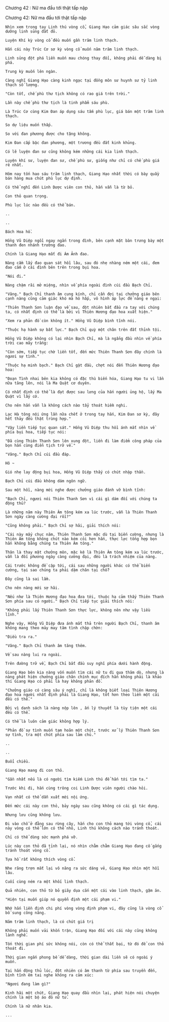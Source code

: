 




Chương 42 : Nữ ma đầu tới thật tấp nập


Chương 42: Nữ ma đầu tới thật tấp nập

	Nhìn xem trong tay Linh thú vòng cổ, Giang Hạo cảm giác sâu sắc vòng dưỡng linh sủng đắt đỏ.

	Luyện Khí kỳ vòng cổ đều muốn gần trăm linh thạch.

	Hắn cái này Trúc Cơ sơ kỳ vòng cổ muốn năm trăm linh thạch.

	Linh sủng đột phá liền muốn mau chóng thay đổi, không phải dễ dàng bị phá.

	Trung kỳ muốn lên ngàn.

	Càng nghĩ Giang Hạo càng kinh ngạc tại đồng môn sư huynh sư tỷ linh thạch số lượng.

	"Còn tốt, chế phù thư tịch không có rao giá trên trời."

	Lần này chế phù thư tịch là tinh phẩm sáu phù.

	Là Trúc Cơ cùng Kim Đan áp dụng sáu tấm phù lục, giá bán một trăm linh thạch.

	So dự liệu muốn thấp.

	So với đan phương được cho tặng không.

	Kim Đan cấp bậc đan phương, một trương đều đắt kinh khủng.

	Có lẽ luyện đan sư cũng không kém những cái kia linh thạch.

	Luyện khí sư, luyện đan sư, chế phù sư, giống như chỉ có chế phù giá rẻ nhất.

	Hôm nay tốn hao sáu trăm linh thạch, Giang Hạo nhất thời có bày quầy bán hàng mua chút phù lục dự định.

	Có thể nghĩ đến Linh Dược viên con thỏ, hắn vẫn là từ bỏ.

	Con thỏ quan trọng.

	Phù lục lúc nào đều có thể bán.

	..

	..

	Bách Hoa hồ.

	Hồng Vũ Diệp ngồi ngay ngắn trong đình, bên cạnh mặt bàn trưng bày một thanh đen nhánh trường đao.

	Chính là Giang Hạo mất đi Ám Ảnh đao.

	Nàng cầm lấy đao quan sát hồi lâu, sau đó nhẹ nhàng ném một cái, đem đao cắm ở cái đình bên trên trong bụi hoa.

	"Nói đi."

	Nàng chậm rãi mở miệng, nhìn về phía ngoài đình cúi đầu Bạch Chỉ.

	"Vâng." Bạch Chỉ thanh âm cung kính, chỉ cần đợi tại chưởng giáo bên cạnh nàng cũng cảm giác khó mà hô hấp, vô hình áp lực để nàng e ngại:

	"Thiên Thanh Sơn luận đạo về sau, đột nhiên bắt đầu ra tay với chúng ta, có nhất định có thể là bởi vì Thiên Hương đạo hoa xuất hiện."

	"Xem ra phản đồ còn không ít." Hồng Vũ Diệp bình tĩnh nói.

	"Thuộc hạ hành sự bất lực." Bạch Chỉ quỳ một chân trên đất thỉnh tội.

	Hồng Vũ Diệp không có lại nhìn Bạch Chỉ, mà là ngẩng đầu nhìn về phía trời cao mây trắng:

	"Còn sớm, tiếp tục chờ liền tốt, đến mức Thiên Thanh Sơn đây chính là ngươi sự tình."

	"Thuộc hạ minh bạch." Bạch Chỉ gật đầu, chợt nói đến Thiên Hương đạo hoa:

	"Đoạn Tình nhai bên kia không có đặc thù biến hóa, Giang Hạo tu vi lần nữa tăng lên, nói là Ma Quật cơ duyên.

	Có nhất định có thể là đạt được sau lưng của hắn người ủng hộ, lấy Ma Quật vì lấy cớ.

	Cho nên hắn vẫn là không cách nào tẩy thoát hiềm nghi.

	Lạc Hà tông nội ứng lần nữa chết ở trong tay hắn, Kim Đan sơ kỳ, đây hết thảy đều thật trùng hợp."

	"Vậy liền tiếp tục quan sát." Hồng Vũ Diệp thu hồi ánh mắt nhìn về phía bụi hoa, tiếp tục nói:

	"Đã cùng Thiên Thanh Sơn lên xung đột, liền đi làm điểm công pháp của bọn hắn cùng điển tịch trở về."

	"Vâng." Bạch Chỉ cúi đầu đáp.

	Hô ~

	Gió nhẹ lay động bụi hoa, Hồng Vũ Diệp thấy có chút nhập thần.

	Bạch Chỉ cúi đầu không dám ngôn ngữ.

	Sau một hồi, nàng mới nghe được chưởng giáo đánh vỡ bình tĩnh:

	"Bạch Chỉ, ngươi nói Thiên Thanh Sơn vì cái gì dám đối với chúng ta động thủ?

	Là những năm này Thiên Âm tông kém xa lúc trước, vẫn là Thiên Thanh Sơn ngày càng cường đại rồi?"

	"Cũng không phải." Bạch Chỉ sợ hãi, giải thích nói:

	"Cái này mấy chục năm, Thiên Thanh Sơn mặc dù tại biến cường, nhưng là Thiên Âm tông không chút nào kém cỏi hơn hắn, thực lực tổng hợp bọn hắn không bằng chúng ta Thiên Âm tông."

	Thân là thay mặt chưởng môn, mặc kệ là Thiên Âm tông kém xa lúc trước, vẫn là đối phương ngày càng cường đại, đều là trách nhiệm của nàng.

	Cái trước không đề cập tới, cái sau những người khác có thể biến cường, tại sao chúng ta phải dậm chân tại chỗ?

	Đây cũng là sai lầm.

	Cho nên nàng mới sợ hãi.

	"Nếu như là Thiên Hương đạo hoa đưa tới, thuộc hạ cảm thấy Thiên Thanh Sơn phía sau có người." Bạch Chỉ tiếp tục giải thích nói:

	"Không phải lấy Thiên Thanh Sơn thực lực, không nên như vậy liều lĩnh."

	Nghe vậy, Hồng Vũ Diệp đưa ánh mắt thả trên người Bạch Chỉ, thanh âm không mang theo mảy may tâm tình chập chờn:

	"Điều tra ra."

	"Vâng." Bạch Chỉ thanh âm tăng thêm.

	Về sau nàng lui ra ngoài.

	Trên đường trở về, Bạch Chỉ bắt đầu suy nghĩ phía dưới hành động.

	Giang Hạo bên kia nàng vốn muốn tìm cái nữ tu đi qua thăm dò, nhưng là nàng phát hiện chưởng giáo chân chính mục đích hẳn không phải là khảo thí Giang Hạo có phải là hay không phản đồ.

	"Chưởng giáo có càng sâu ý nghĩ, chỉ là không biết loại Thiên Hương đạo hoa người nhất định phải là Giang Hạo, tốt hơn theo liền một cái đều có thể."

	Bởi vì danh sách là nàng nộp lên , ấn lý thuyết là tùy tiện một cái đều có thể.

	Có thể là luôn cảm giác không hợp lý.

	"Phản đồ sự tình muốn tạm hoãn một chút, trước xử lý Thiên Thanh Sơn sự tình, tra một chút phía sau làm chủ."

	..

	..

	Buổi chiều.

	Giang Hạo mang đi con thỏ.

	"Gần nhất nếu là có người tìm kiếm Linh thú để hắn tới tìm ta."

	Trước khi đi, hắn cùng trông coi Linh Dược viên người chào hỏi.

	Vạn nhất có thể dẫn xuất mới nội ứng.

	Đến mức cái này con thỏ, bảy ngày sau cũng không có cái gì tác dụng.

	Nhưng lưu cũng không lưu.

	Đi vào chỗ ở đằng sau rừng cây, hắn cho con thỏ mang tới vòng cổ, cái này vòng có thể lớn có thể nhỏ, Linh thú không cách nào tránh thoát.

	Chỉ có thể dùng sức mạnh phá vỡ.

	Lúc này con thỏ đã tỉnh lại, nó nhìn chằm chằm Giang Hạo đang cố gắng tránh thoát vòng cổ.

	Tựa hồ rất không thích vòng cổ.

	Nhe răng trợn mắt lại vô năng ra sức dáng vẻ, Giang Hạo nhìn một hồi lâu.

	Cuối cùng ném ra một khối linh thạch.

	Quả nhiên, con thỏ từ bỏ giãy dụa cắn một cái vào linh thạch, gặm ăn.

	"Hiện tại muốn giúp nó quyển định một cái phạm vi."

	Nhớ hắn liền định chi phí vòng vòng định phạm vi, đây cũng là vòng cổ bổ sung công năng.

	Năm trăm linh thạch, là có chút giá trị

	Không phải muốn vải khốn trận, Giang Hạo đối với cái này cũng không lành nghề.

	Tốn thời gian phí sức không nói, còn có thể thất bại, từ đó để con thỏ thoát đi.

	Thời gian ngắn phong bế dễ dàng, thời gian dài liền sẽ có ngoài ý muốn.

	Tại hắn động thủ lúc, đột nhiên có âm thanh từ phía sau truyền đến, bình tĩnh êm tai nghe không ra cảm xúc:

	"Ngươi đang làm gì?"

	Kinh hãi một chút, Giang Hạo quay đầu nhìn lại, phát hiện nói chuyện chính là một bộ áo đỏ nữ tử.

	Chính là nữ nhân kia.

	...




